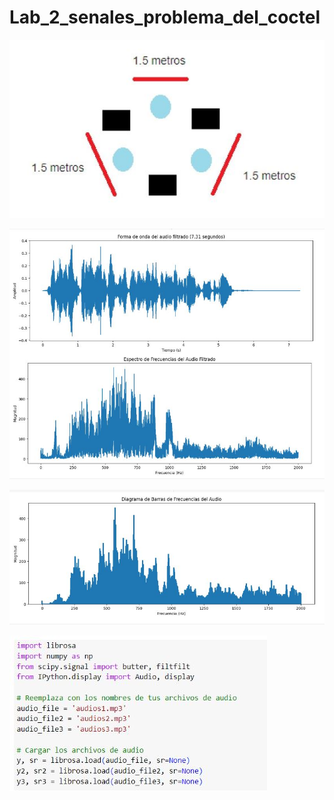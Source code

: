# Lab_2_senales_problema_del_coctel


![](https://github.com/StarNathaly/Lab_2_senales_problema_del_coctel/blob/main/1.JPG)

![](https://github.com/StarNathaly/Lab_2_senales_problema_del_coctel/blob/main/2.JPG)

![](https://github.com/StarNathaly/Lab_2_senales_problema_del_coctel/blob/main/3.JPG)

![](https://github.com/StarNathaly/Lab_2_senales_problema_del_coctel/blob/main/4.JPG)

![]()

![]()

![]()
